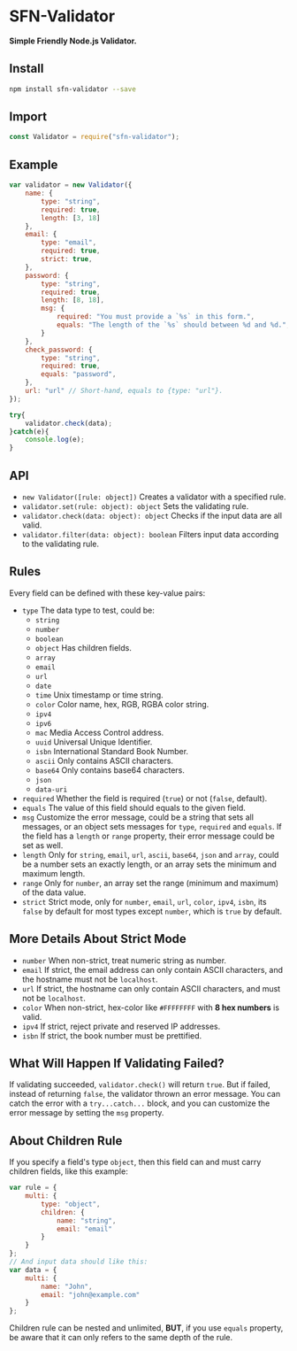 # SFN-Validator

**Simple Friendly Node.js Validator.**

## Install

```sh
npm install sfn-validator --save
```

## Import

```javascript
const Validator = require("sfn-validator");
```

## Example

```javascript
var validator = new Validator({
    name: {
        type: "string",
        required: true,
        length: [3, 18]
    },
    email: {
        type: "email",
        required: true,
        strict: true,
    },
    password: {
        type: "string",
        required: true,
        length: [8, 18],
        msg: {
            required: "You must provide a `%s` in this form.",
            equals: "The length of the `%s` should between %d and %d.",
        }
    },
    check_password: {
        type: "string",
        required: true,
        equals: "password",
    },
    url: "url" // Short-hand, equals to {type: "url"}.
});

try{
    validator.check(data);
}catch(e){
    console.log(e);
}
```

## API

- `new Validator([rule: object])` Creates a validator with a specified rule.
- `validator.set(rule: object): object` Sets the validating rule.
- `validator.check(data: object): object` Checks if the input data are all 
    valid.
- `validator.filter(data: object): boolean` Filters input data according to 
    the validating rule.

## Rules

Every field can be defined with these key-value pairs:

- `type` The data type to test, could be:
    - `string`
    - `number`
    - `boolean`
    - `object` Has children fields.
    - `array`
    - `email`
    - `url`
    - `date`
    - `time` Unix timestamp or time string.
    - `color` Color name, hex, RGB, RGBA color string.
    - `ipv4`
    - `ipv6`
    - `mac` Media Access Control address.
    - `uuid` Universal Unique Identifier. 
    - `isbn` International Standard Book Number.
    - `ascii` Only contains ASCII characters.
    - `base64` Only contains base64 characters.
    - `json`
    - `data-uri`
- `required` Whether the field is required (`true`) or not (`false`, default).
- `equals` The value of this field should equals to the given field.
- `msg` Customize the error message, could be a string that sets all messages,
    or an object sets messages for `type`, `required` and `equals`. If the 
    field has a `length` or `range` property, their error message could be 
    set as well.
- `length` Only for `string`, `email`, `url`, `ascii`, `base64`, `json` and 
    `array`, could be a number sets an exactly length, or an array sets the 
    minimum and maximum length.
- `range` Only for `number`, an array set the range (minimum and maximum) of 
    the data value.
- `strict` Strict mode, only for `number`, `email`, `url`, `color`, `ipv4`, 
    `isbn`, its `false` by default for most types except `number`, which is 
    `true` by default.

## More Details About Strict Mode

- `number` When non-strict, treat numeric string as number.
- `email` If strict, the email address can only contain ASCII characters, and 
    the hostname must not be `localhost`.
- `url` If strict, the hostname can only contain ASCII characters, and must 
    not be `localhost`.
- `color` When non-strict, hex-color like `#FFFFFFFF` with **8 hex numbers** 
    is valid.
- `ipv4` If strict, reject private and reserved IP addresses.
- `isbn` If strict, the book number must be prettified.

## What Will Happen If Validating Failed?

If validating succeeded, `validator.check()` will return `true`. But if 
failed, instead of returning `false`, the validator thrown an error message.
You can catch the error with a `try...catch...` block, and you can customize 
the error message by setting the `msg` property.

## About Children Rule

If you specify a field's type `object`, then this field can and must carry 
children fields, like this example:

```javascript
var rule = {
    multi: {
        type: "object",
        children: {
            name: "string",
            email: "email"
        }
    }
};
// And input data should like this:
var data = {
    multi: {
        name: "John",
        email: "john@example.com"
    }
};
```

Children rule can be nested and unlimited, **BUT**, if you use `equals` 
property, be aware that it can only refers to the same depth of the rule.
